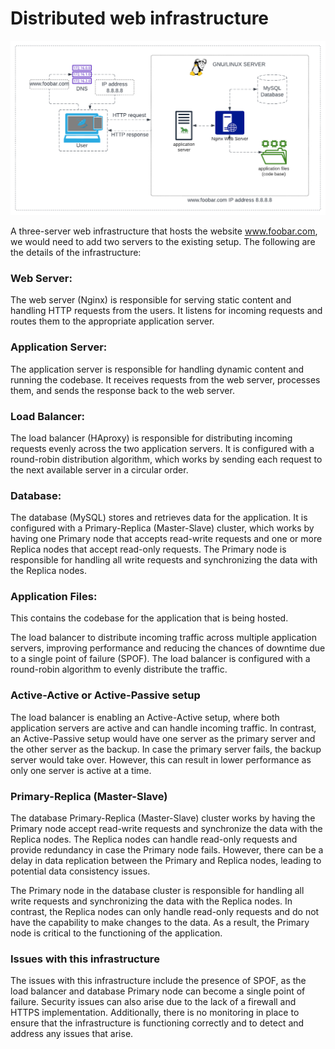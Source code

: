 # Distributed web infrastructure

<img src="0-simple_web_stack.png" alt="Simple web stack image">

A three-server web infrastructure that hosts the website www.foobar.com, we would need to add two servers to the existing setup. The following are the details of the infrastructure:

### Web Server:
The web server (Nginx) is responsible for serving static content and handling HTTP requests from the users. It listens for incoming requests and routes them to the appropriate application server.

### Application Server:
The application server is responsible for handling dynamic content and running the codebase. It receives requests from the web server, processes them, and sends the response back to the web server.

### Load Balancer:
The load balancer (HAproxy) is responsible for distributing incoming requests evenly across the two application servers. It is configured with a round-robin distribution algorithm, which works by sending each request to the next available server in a circular order.

### Database:
The database (MySQL) stores and retrieves data for the application. It is configured with a Primary-Replica (Master-Slave) cluster, which works by having one Primary node that accepts read-write requests and one or more Replica nodes that accept read-only requests. The Primary node is responsible for handling all write requests and synchronizing the data with the Replica nodes.

### Application Files:
This contains the codebase for the application that is being hosted.

The load balancer to distribute incoming traffic across multiple application servers, improving performance and reducing the chances of downtime due to a single point of failure (SPOF). The load balancer is configured with a round-robin algorithm to evenly distribute the traffic.

### Active-Active or Active-Passive setup
The load balancer is enabling an Active-Active setup, where both application servers are active and can handle incoming traffic. In contrast, an Active-Passive setup would have one server as the primary server and the other server as the backup. In case the primary server fails, the backup server would take over. However, this can result in lower performance as only one server is active at a time.

### Primary-Replica (Master-Slave)
The database Primary-Replica (Master-Slave) cluster works by having the Primary node accept read-write requests and synchronize the data with the Replica nodes. The Replica nodes can handle read-only requests and provide redundancy in case the Primary node fails. However, there can be a delay in data replication between the Primary and Replica nodes, leading to potential data consistency issues.

The Primary node in the database cluster is responsible for handling all write requests and synchronizing the data with the Replica nodes. In contrast, the Replica nodes can only handle read-only requests and do not have the capability to make changes to the data. As a result, the Primary node is critical to the functioning of the application.

### Issues with this infrastructure
The issues with this infrastructure include the presence of SPOF, as the load balancer and database Primary node can become a single point of failure. Security issues can also arise due to the lack of a firewall and HTTPS implementation. Additionally, there is no monitoring in place to ensure that the infrastructure is functioning correctly and to detect and address any issues that arise.